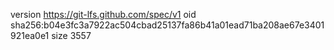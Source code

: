 version https://git-lfs.github.com/spec/v1
oid sha256:b04e3fc3a7922ac504cbad25137fa86b41a01ead71ba208ae67e3401921ea0e1
size 3557
